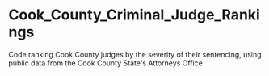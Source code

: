 # Cook_County_Criminal_Judge_Rankings
Code ranking Cook County judges by the severity of their sentencing, using public data from the Cook County State's Attorneys Office